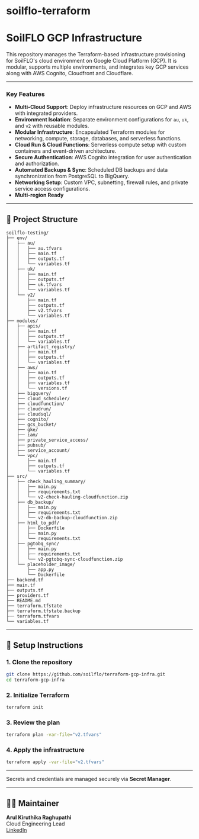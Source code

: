 # soilflo-terraform

# SoilFLO GCP Infrastructure

This repository manages the Terraform-based infrastructure provisioning for SoilFLO's cloud environment on Google Cloud Platform (GCP). It is modular, supports multiple environments, and integrates key GCP services along with AWS Cognito, Cloudfront and Cloudflare.

---

### Key Features

- **Multi-Cloud Support**: Deploy infrastructure resources on GCP and AWS with integrated providers.
- **Environment Isolation**: Separate environment configurations for `au`, `uk`, and `v2` with reusable modules.
- **Modular Infrastructure**: Encapsulated Terraform modules for networking, compute, storage, databases, and serverless functions.
- **Cloud Run & Cloud Functions**: Serverless compute setup with custom containers and event-driven architecture.
- **Secure Authentication**: AWS Cognito integration for user authentication and authorization.
- **Automated Backups & Sync**: Scheduled DB backups and data synchronization from PostgreSQL to BigQuery.
- **Networking Setup**: Custom VPC, subnetting, firewall rules, and private service access configurations.
- **Multi-region Ready**

---

## 📁 Project Structure

```
soilflo-testing/
├── env/
│   ├── au/
│   │   ├── au.tfvars
│   │   ├── main.tf
│   │   ├── outputs.tf
│   │   └── variables.tf
│   ├── uk/
│   │   ├── main.tf
│   │   ├── outputs.tf
│   │   ├── uk.tfvars
│   │   └── variables.tf
│   └── v2/
│       ├── main.tf
│       ├── outputs.tf
│       ├── v2.tfvars
│       └── variables.tf
├── modules/
│   ├── apis/
│   │   ├── main.tf
│   │   ├── outputs.tf
│   │   └── variables.tf
│   ├── artifact_registry/
│   │   ├── main.tf
│   │   ├── outputs.tf
│   │   └── variables.tf
│   ├── aws/
│   │   ├── main.tf
│   │   ├── outputs.tf
│   │   ├── variables.tf
│   │   └── versions.tf
│   ├── bigquery/
│   ├── cloud_scheduler/
│   ├── cloudfunction/
│   ├── cloudrun/
│   ├── cloudsql/
│   ├── cognito/
│   ├── gcs_bucket/
│   ├── gke/
│   ├── iam/
│   ├── private_service_access/
│   ├── pubsub/
│   ├── service_account/
│   └── vpc/
│       ├── main.tf
│       ├── outputs.tf
│       └── variables.tf
├── src/
│   ├── check_hauling_summary/
│   │   ├── main.py
│   │   ├── requirements.txt
│   │   └── v2-check-hauling-cloudfunction.zip
│   ├── db_backup/
│   │   ├── main.py
│   │   ├── requirements.txt
│   │   └── v2-db-backup-cloudfunction.zip
│   ├── html_to_pdf/
│   │   ├── Dockerfile
│   │   ├── main.py
│   │   └── requirements.txt
│   ├── pgtobq_sync/
│   │   ├── main.py
│   │   ├── requirements.txt
│   │   └── v2-pgtobq-sync-cloudfunction.zip
│   └── placeholder_image/
│       ├── app.py
│       └── Dockerfile
├── backend.tf
├── main.tf
├── outputs.tf
├── providers.tf
├── README.md
├── terraform.tfstate
├── terraform.tfstate.backup
├── terraform.tfvars
└── variables.tf

```

---

## 🔧 Setup Instructions

### 1. Clone the repository

```bash
git clone https://github.com/soilflo/terraform-gcp-infra.git
cd terraform-gcp-infra
```

### 2. Initialize Terraform

```bash
terraform init
```

### 3. Review the plan

```bash
terraform plan -var-file="v2.tfvars"
```

### 4. Apply the infrastructure

```bash
terraform apply -var-file="v2.tfvars"
```

--- 

Secrets and credentials are managed securely via **Secret Manager**.

---

## 👩‍💻 Maintainer

**Arul Kiruthika Raghupathi**  
Cloud Engineering Lead  
[LinkedIn](https://linkedin.com/in/arul210)
